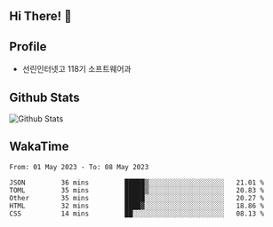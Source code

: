 ## Hi There! 👋

## Profile

-   선린인터넷고 118기 소프트웨어과

## Github Stats

![Github Stats](https://github-readme-stats.vercel.app/api/top-langs/?username=NY0510&theme=tokyonight&hide_border=true&layout=compact)

## WakaTime

<!--START_SECTION:waka-->

```text
From: 01 May 2023 - To: 08 May 2023

JSON         36 mins         █████▒░░░░░░░░░░░░░░░░░░░   21.01 %
TOML         35 mins         █████▒░░░░░░░░░░░░░░░░░░░   20.83 %
Other        35 mins         █████░░░░░░░░░░░░░░░░░░░░   20.27 %
HTML         32 mins         ████▓░░░░░░░░░░░░░░░░░░░░   18.86 %
CSS          14 mins         ██░░░░░░░░░░░░░░░░░░░░░░░   08.13 %
```

<!--END_SECTION:waka-->
